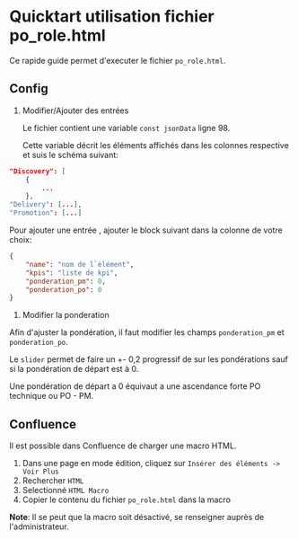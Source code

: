 # Quicktart utilisation fichier po_role.html

Ce rapide guide permet d'executer le fichier `po_role.html`.

## Config

1. Modifier/Ajouter des entrées
   
   Le fichier contient une variable `const jsonData` ligne 98.

   Cette variable décrit les éléments affichés dans les colonnes respective et suis le schéma suivant:

```json
"Discovery": [
    {
        ...
    },
"Delivery": [...],
"Promotion": [...]

```

Pour ajouter une entrée , ajouter le block suivant dans la colonne de votre choix:

```json
{
    "name": "nom de l`élément",
    "kpis": "liste de kpi",
    "ponderation_pm": 0,
    "ponderation_po": 0
}
```

1. Modifier la ponderation

Afin d'ajuster la pondération, il faut modifier les champs `ponderation_pm` et `ponderation_po`.

Le `slider` permet de faire un +- 0,2 progressif de sur les pondérations sauf si la pondération de départ est à 0.

Une pondération de départ a 0 équivaut a une ascendance forte PO technique ou PO - PM.

## Confluence
Il est possible dans Confluence de charger une macro HTML.

1. Dans une page en mode édition, cliquez sur `Insérer des éléments -> Voir Plus`
2. Rechercher `HTML`
3. Selectionné `HTML Macro`
4. Copier le contenu du fichier `po_role.html` dans la macro

**Note**: Il se peut que la macro soit désactivé, se renseigner auprès de l'administrateur.
